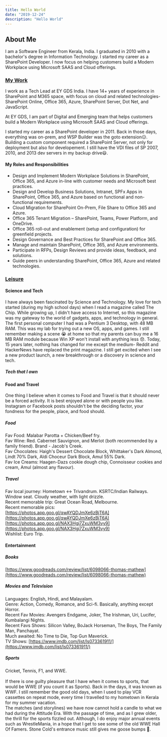 ```yaml
---
title: Hello World
date: "2019-12-24"
description: "Hello World"
---
```

## About Me
I am a Software Engineer from Kerala, India. I graduated in 2010 with a bachelor's degree in Information Technology. I started my career as a SharePoint Developer. I now focus on helping customers build a Modern Workplace using Microsoft SAAS and Cloud offerings.

### <ins>My Work</ins>
I work as a Tech Lead at EY GDS India. I have 14+ years of experience in SharePoint and M365 space, with focus on cloud and related technologies- SharePoint Online, Office 365, Azure, SharePoint Server, Dot Net, and JavaScript.

At EY GDS, I am part of Digital and Emerging team that helps customers build a Modern Workplace using Microsoft SAAS and Cloud offerings.

I started my career as a SharePoint developer in 2011. Back in those days, everything was on-prem, and WSP Builder was the goto extension😑. Building a custom component required a SharePoint Server, not only for deployment but also for developement. I still have the VDI files of SP 2007, 2010, and 2013 dev servers in my backup drive😃.

#### My Roles and Responsibilities
- Design and Implement Modern Workplace Solutions in SharePoint, Office 365, and Azure in-line with customer needs and Microsoft best practices.  
- Design and Develop Business Solutions, Intranet, SPFx Apps in SharePoint, Office 365, and Azure based on functional and non-functional requirements.  
- Cloud Migration for SharePoint On-Prem, File Share to Office 365 and Azure.  
- Office 365 Tenant Migration – SharePoint, Teams, Power Platform, and OneDrive.  
- Office 365 roll-out and enablement (setup and configuration) for greenfield projects.  
- Design Governance and Best Practices for SharePoint and Office 365.  
- Manage and maintain SharePoint, Office 365, and Azure environments.  
- Participate in RFPs, Design Reviews and provide ideas, feedback, and solutions.  
- Guide peers in understanding SharePoint, Office 365, Azure and related technologies.


### <ins>Leisure</ins>

#### Science and Tech
I have always been fascinated by Science and Technology. My love for tech started (during my high school days) when I read a magazine called The Chip. While growing up, I didn't have access to Internet, so this magazine was my gateway to the world of gadgets, apps, and technology in general. The first personal computer I had was a Pentium 3 Desktop, with 48 MB RAM. This was my lab for trying out a new OS, apps, and games. I still remember making a scene 😭 at home so that my parents can buy me a 16 MB RAM module because Win XP won't install with anything less 😞. Today, 15 years later, nothing has changed for me except the medium- Reddit and HackerNews have replaced the print magazine. I still get excited when I see a new product launch, a new breakthrough or a discovery in science and tech.  

##### Tech that I own
 


#### Food and Travel
One thing I believe when it comes to Food and Travel is that it should never be a forced activity. It is best enjoyed alone or with people you like. Instagram or Facebook posts shouldn't be the deciding factor, your fondness for the people, place, and food should.  

##### Food
Fav Food: Malabar Parotta + Chicken/Beef fry.  
Fav Wine: Red. Cabernet Sauvignon, and Merlot (both recommended by a family friend). Brand - Jacob's Creek.  
Fav Chocolates: Haigh's Dessert Chocolate Block, Whittaker's Dark Almond, Lindt 70% Dark, Aldi Choceur Dark Block, Amul 55% Dark.  
Fav Ice Creams: Haagen-Dazs cookie dough chip, Connoisseur cookies and cream, Amul (almost any flavour).  



##### Travel
Fav local journey: Hometown ↔ Trivandrum. KSRTC/Indian Railways. Window seat.  Cloudy weather, with light drizzle.  
Recent memorable trip: Great Ocean Road, Melbourne.   
Recent memorable pics:   
[https://photos.app.goo.gl/qwAYQDJmXe6zBjT6A](https://photos.app.goo.gl/qwAYQDJmXe6zBjT6A)   
[https://photos.app.goo.gl/NAX3Hgi7ZxuWM3vy9](https://photos.app.goo.gl/NAX3Hgi7ZxuWM3vy9)  
Wishlist: Euro Trip.  


#### Entertainment

##### Books 
[https://www.goodreads.com/review/list/6098066-thomas-mathew](https://www.goodreads.com/review/list/6098066-thomas-mathew)  

##### Movies and Television
Languages: English, Hindi, and Malayalam.   
Genre: Action, Comedy, Romance, and Sci-fi. Basically, anything except Horror.    
Recent Fav Movies: Avengers Endgame, Joker, The Irishman, Uri, Lucifer, Kumbalangi Nights.  
Recent Favs Shows: Silicon Valley, BoJack Horseman, The Boys, The Family Man, Panchayat.  
Much awaited: No Time to Die, Top Gun Maverick.   
TV Shows: [https://www.imdb.com/list/ls073361911/](https://www.imdb.com/list/ls073361911/)    

##### Sports
Cricket, Tennis, F1, and WWE.  
<br>
If there is one guilty pleasure that I have when it comes to sports, that would be WWE (if you count it as Sports). Back in the days, it was known as WWF.  I still remember the good old days, when I used to play VCR cassettes on repeat mode, every time I travelled to my hometown in Kerala for my summer vacation.  
The matches (and storylines) we have now cannot hold a candle to what we had during the Attitude Era. With the passage of time, and as I grew older, the thrill for the sports fizzled out. Although, I do enjoy major annual events such as WrestleMania, in a hope that I get to see some of the old WWE Hall Of Famers.  Stone Cold's entrance music still gives me goose bumps 🤩.
<br> 
